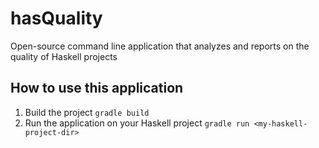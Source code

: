 # hasQuality
Open-source command line application that analyzes and reports on the quality of Haskell projects


## How to use this application
1. Build the project
`gradle build`
2. Run the application on your Haskell project
`gradle run <my-haskell-project-dir>`
